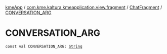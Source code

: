 [kmeApp](../../index.md) / [com.kme.kaltura.kmeapplication.view.fragment](../index.md) / [ChatFragment](index.md) / [CONVERSATION_ARG](./-c-o-n-v-e-r-s-a-t-i-o-n_-a-r-g.md)

# CONVERSATION_ARG

`const val CONVERSATION_ARG: `[`String`](https://kotlinlang.org/api/latest/jvm/stdlib/kotlin/-string/index.html)